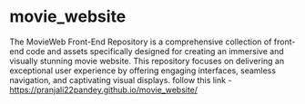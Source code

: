 # movie_website
The MovieWeb Front-End Repository is a comprehensive collection of front-end code and assets specifically designed for creating an immersive and visually stunning movie website. This repository focuses on delivering an exceptional user experience by offering engaging interfaces, seamless navigation, and captivating visual displays.
follow this link -https://pranjali22pandey.github.io/movie_website/

